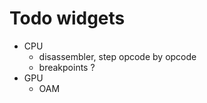 # Todo widgets
- CPU 
    - disassembler, step opcode by opcode
    - breakpoints ?
- GPU 
    - OAM